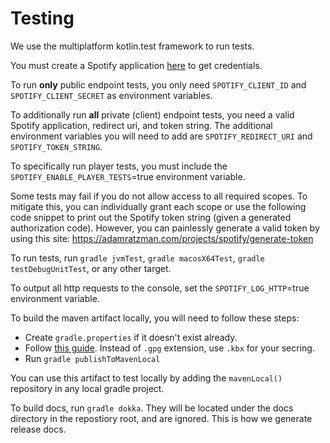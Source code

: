 # Testing

We use the multiplatform kotlin.test framework to run tests.

You must create a Spotify application [here](https://developer.spotify.com/dashboard/applications) to get credentials.

To run **only** public endpoint tests, you only need `SPOTIFY_CLIENT_ID` and `SPOTIFY_CLIENT_SECRET` as environment variables.

To additionally run **all** private (client) endpoint tests, you need a valid Spotify application, redirect uri, and token string. 
The additional environment variables you will need to add are `SPOTIFY_REDIRECT_URI` and `SPOTIFY_TOKEN_STRING`.

To specifically run player tests, you must include the `SPOTIFY_ENABLE_PLAYER_TESTS`=true environment variable.

Some tests may fail if you do not allow access to all required scopes. To mitigate this, you can individually grant
each scope or use the following code snippet to print out the Spotify token string (given a generated authorization code). 
However, you can painlessly generate a valid token by using this site: https://adamratzman.com/projects/spotify/generate-token

To run tests, run `gradle jvmTest`, `gradle macosX64Test`, `gradle testDebugUnitTest`, or any other target.

To output all http requests to the console, set the `SPOTIFY_LOG_HTTP`=true environment variable.

To build the maven artifact locally, you will need to follow these steps:
- Create `gradle.properties` if it doesn't exist already.
- Follow [this guide](https://gist.github.com/phit/bd3c6d156a2fa5f3b1bc15fa94b3256c). Instead of `.gpg` extension, use `.kbx` for your secring.
- Run `gradle publishToMavenLocal`

You can use this artifact to test locally by adding the `mavenLocal()` repository in any local gradle project.

To build docs, run `gradle dokka`. They will be located under the docs directory in the repostiory root, and 
are ignored. This is how we generate release docs.